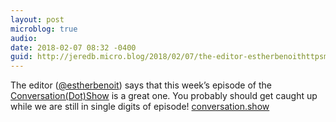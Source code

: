 ```yaml
---
layout: post
microblog: true
audio: 
date: 2018-02-07 08:32 -0400
guid: http://jeredb.micro.blog/2018/02/07/the-editor-estherbenoithttpsmicroblogestherbenoit.html
---
```

The editor ([@estherbenoit](https://micro.blog/estherbenoit)) says that this week’s episode of the [Conversation(Dot)Show](http://Conversation.show) is a great one. You probably should get caught up while we are still in single digits of episode! [conversation.show](http://conversation.show)
